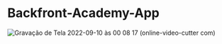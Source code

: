 # Backfront-Academy-App


![Gravação de Tela 2022-09-10 às 00 08 17 (online-video-cutter com)](https://user-images.githubusercontent.com/85207486/189466553-5a647509-7948-4109-a593-8cb123e69dbe.gif)

